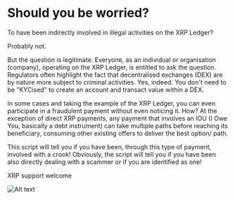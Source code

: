 # Should you be worried? #

To have been indirectly involved in illegal activities on the XRP Ledger? 

Probably not. 

But the question is legitimate. Everyone, as an individual or organisation (company), operating on the XRP Ledger, is entitled to ask the question. Regulators often highlight the fact that decentralised exchanges (DEX) are by nature more subject to criminal activities. Yes, indeed. You don't need to be "KYCised" to create an account and transact value within a DEX. 

In some cases and taking the example of the XRP Ledger, you can even participate in a fraudulent payment without even noticing it. How? At the exception of direct XRP payments, any payment that involves an IOU (I Owe You, basically a debt instrument) can take multiple paths before reaching its beneficiary, consuming other existing offers to deliver the best option/ path. 

This script will tell you if you have been, through this type of payment, involved with a crook! Obviously, the script will tell you if you have been also directly dealing with a scammer or if you are identified as one!

XRP support welcome

![Alt text](https://raw.githubusercontent.com/TiGowa/xrp-ledger-forensics/master/xrptipbot.png?raw=true "Optional Title")
